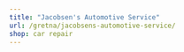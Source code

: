 ```yaml
---
title: "Jacobsen's Automotive Service"
url: /gretna/jacobsens-automotive-service/
shop: car repair
---
```

